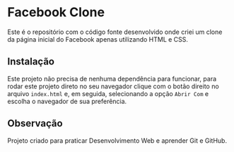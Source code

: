 # Facebook Clone

Este é o repositório com o código fonte desenvolvido onde criei um clone da página inicial do Facebook apenas utilizando HTML e CSS.

## Instalação

Este projeto não precisa de nenhuma dependência para funcionar, para rodar este projeto direto no seu navegador clique com o botão direito no arquivo `index.html` e, em seguida, selecionando a opção `Abrir Com` e escolha o navegador de sua preferência.

## Observação

Projeto criado para praticar Desenvolvimento Web e aprender Git e GitHub.
